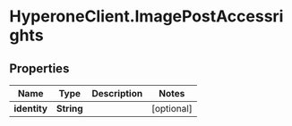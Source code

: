 # HyperoneClient.ImagePostAccessrights

## Properties

Name | Type | Description | Notes
------------ | ------------- | ------------- | -------------
**identity** | **String** |  | [optional] 


